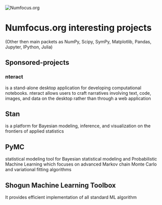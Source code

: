 ![Numfocus.org](https://numfocus.org/wp-content/uploads/2017/03/numfocusweblogo_orig-1.png) 
# Numfocus.org interesting projects  
(Other then main packets as NumPy, Scipy, SymPy, Matplotlib, Pandas, Jupyter, IPython, Julia)

## Sponsored-projects

### nteract              
is a stand-alone desktop application for developing computational notebooks. nteract allows users to craft narratives involving text, code, images, and data on the desktop rather than through a web application                  

## Stan           
is a platform for Bayesian modeling, inference, and visualization on the frontiers of applied statistics                   

## PyMC
statistical modeling tool for Bayesian statistical modeling and Probabilistic Machine Learning which focuses on advanced Markov chain Monte Carlo and variational fitting algorithms                   

## Shogun Machine Learning Toolbox
It provides efficient implementation of all standard ML algorithm                  


